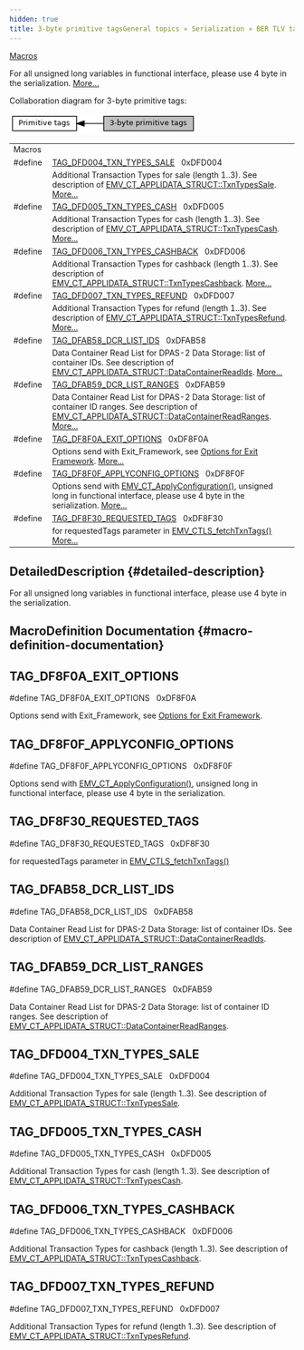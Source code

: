 ```yaml
---
hidden: true
title: 3-byte primitive tagsGeneral topics » Serialization » BER TLV tags used by EMV ADK » Verifone internal tags » Primitive tags
---
```


[Macros](#define-members)

For all unsigned long variables in functional interface, please use 4 byte in the serialization. [More\...](#details)

Collaboration diagram for 3-byte primitive tags:

![](group___v_e_r_i___p_r_i_m___t_a_g_s__3_b_y_t_e.png)

|  |  |
|----|----|
| Macros |  |
| #define  | [TAG_DFD004_TXN_TYPES_SALE](#ga20c3d899e1759544b4fe9e9e4b95eeea)   0xDFD004 |
|   | Additional Transaction Types for sale (length 1..3). See description of <a href="group___d_e_f___c_o_n_f___a_p_p_l_i.md#a2747a88626df7b02d5a6c3a283972736">EMV_CT_APPLIDATA_STRUCT::TxnTypesSale</a>. [More\...](#ga20c3d899e1759544b4fe9e9e4b95eeea)<br/> |
| #define  | [TAG_DFD005_TXN_TYPES_CASH](#gad5e676bfc0893326b66dd1915c1230ce)   0xDFD005 |
|   | Additional Transaction Types for cash (length 1..3). See description of <a href="group___d_e_f___c_o_n_f___a_p_p_l_i.md#aaf06c0171381243a268293449aac83a3">EMV_CT_APPLIDATA_STRUCT::TxnTypesCash</a>. [More\...](#gad5e676bfc0893326b66dd1915c1230ce)<br/> |
| #define  | [TAG_DFD006_TXN_TYPES_CASHBACK](#ga139574f5e46407ac2844efcb16c91d98)   0xDFD006 |
|   | Additional Transaction Types for cashback (length 1..3). See description of <a href="group___d_e_f___c_o_n_f___a_p_p_l_i.md#a5c423eef2c409c104e37ae13ee5edc91">EMV_CT_APPLIDATA_STRUCT::TxnTypesCashback</a>. [More\...](#ga139574f5e46407ac2844efcb16c91d98)<br/> |
| #define  | [TAG_DFD007_TXN_TYPES_REFUND](#gad06c010a334fdc3cdf73b3398fb696af)   0xDFD007 |
|   | Additional Transaction Types for refund (length 1..3). See description of <a href="group___d_e_f___c_o_n_f___a_p_p_l_i.md#a80c8a1f9e2c537ecbc027981dc237c0b">EMV_CT_APPLIDATA_STRUCT::TxnTypesRefund</a>. [More\...](#gad06c010a334fdc3cdf73b3398fb696af)<br/> |
| #define  | [TAG_DFAB58_DCR_LIST_IDS](#gacca3b2f66195b57095be5242cc7c747e)   0xDFAB58 |
|   | Data Container Read List for DPAS-2 Data Storage: list of container IDs. See description of <a href="group___d_e_f___c_o_n_f___a_p_p_l_i.md#a94cdb96dc0c72d50b22bc9ee29c25b9f">EMV_CT_APPLIDATA_STRUCT::DataContainerReadIds</a>. [More\...](#gacca3b2f66195b57095be5242cc7c747e)<br/> |
| #define  | [TAG_DFAB59_DCR_LIST_RANGES](#ga4e900f633bb23ee6490e0cfe6e7e32aa)   0xDFAB59 |
|   | Data Container Read List for DPAS-2 Data Storage: list of container ID ranges. See description of <a href="group___d_e_f___c_o_n_f___a_p_p_l_i.md#a418acaa9bb3b4d2a70442c50205f69a3">EMV_CT_APPLIDATA_STRUCT::DataContainerReadRanges</a>. [More\...](#ga4e900f633bb23ee6490e0cfe6e7e32aa)<br/> |
| #define  | [TAG_DF8F0A_EXIT_OPTIONS](#ga7809d602c4a9b6f1d35eac38754011fc)   0xDF8F0A |
|   | Options send with Exit_Framework, see <a href="group___e_x_i_t___f_w___o_p_t_i_o_n_s.md">Options for Exit Framework</a>. [More\...](#ga7809d602c4a9b6f1d35eac38754011fc)<br/> |
| #define  | [TAG_DF8F0F_APPLYCONFIG_OPTIONS](#ga47ee9ec331037ee05887cfa8889c76b2)   0xDF8F0F |
|   | Options send with <a href="group___f_u_n_c___c_o_n_f.md#ga3170974cb7a73a9dec8f881295cc1cac">EMV_CT_ApplyConfiguration()</a>, unsigned long in functional interface, please use 4 byte in the serialization. [More\...](#ga47ee9ec331037ee05887cfa8889c76b2)<br/> |
| #define  | [TAG_DF8F30_REQUESTED_TAGS](#ga8de6a518ec47d3e50b97922c8a528be4)   0xDF8F30 |
|   | for requestedTags parameter in <a href="group___f_u_n_c___f_l_o_w.md#ga8c9f0640ed818c3dc19da528f5f0b406">EMV_CTLS_fetchTxnTags()</a> [More\...](#ga8de6a518ec47d3e50b97922c8a528be4)<br/> |

## DetailedDescription {#detailed-description}

For all unsigned long variables in functional interface, please use 4 byte in the serialization.

## MacroDefinition Documentation {#macro-definition-documentation}

## TAG_DF8F0A_EXIT_OPTIONS <a href="#ga7809d602c4a9b6f1d35eac38754011fc" id="ga7809d602c4a9b6f1d35eac38754011fc"></a>

<p>#define TAG_DF8F0A_EXIT_OPTIONS   0xDF8F0A</p>

Options send with Exit_Framework, see <a href="group___e_x_i_t___f_w___o_p_t_i_o_n_s.md">Options for Exit Framework</a>.

## TAG_DF8F0F_APPLYCONFIG_OPTIONS <a href="#ga47ee9ec331037ee05887cfa8889c76b2" id="ga47ee9ec331037ee05887cfa8889c76b2"></a>

<p>#define TAG_DF8F0F_APPLYCONFIG_OPTIONS   0xDF8F0F</p>

Options send with <a href="group___f_u_n_c___c_o_n_f.md#ga3170974cb7a73a9dec8f881295cc1cac">EMV_CT_ApplyConfiguration()</a>, unsigned long in functional interface, please use 4 byte in the serialization.

## TAG_DF8F30_REQUESTED_TAGS <a href="#ga8de6a518ec47d3e50b97922c8a528be4" id="ga8de6a518ec47d3e50b97922c8a528be4"></a>

<p>#define TAG_DF8F30_REQUESTED_TAGS   0xDF8F30</p>

for requestedTags parameter in <a href="group___f_u_n_c___f_l_o_w.md#ga8c9f0640ed818c3dc19da528f5f0b406">EMV_CTLS_fetchTxnTags()</a>

## TAG_DFAB58_DCR_LIST_IDS <a href="#gacca3b2f66195b57095be5242cc7c747e" id="gacca3b2f66195b57095be5242cc7c747e"></a>

<p>#define TAG_DFAB58_DCR_LIST_IDS   0xDFAB58</p>

Data Container Read List for DPAS-2 Data Storage: list of container IDs. See description of <a href="group___d_e_f___c_o_n_f___a_p_p_l_i.md#a94cdb96dc0c72d50b22bc9ee29c25b9f">EMV_CT_APPLIDATA_STRUCT::DataContainerReadIds</a>.

## TAG_DFAB59_DCR_LIST_RANGES <a href="#ga4e900f633bb23ee6490e0cfe6e7e32aa" id="ga4e900f633bb23ee6490e0cfe6e7e32aa"></a>

<p>#define TAG_DFAB59_DCR_LIST_RANGES   0xDFAB59</p>

Data Container Read List for DPAS-2 Data Storage: list of container ID ranges. See description of <a href="group___d_e_f___c_o_n_f___a_p_p_l_i.md#a418acaa9bb3b4d2a70442c50205f69a3">EMV_CT_APPLIDATA_STRUCT::DataContainerReadRanges</a>.

## TAG_DFD004_TXN_TYPES_SALE <a href="#ga20c3d899e1759544b4fe9e9e4b95eeea" id="ga20c3d899e1759544b4fe9e9e4b95eeea"></a>

<p>#define TAG_DFD004_TXN_TYPES_SALE   0xDFD004</p>

Additional Transaction Types for sale (length 1..3). See description of <a href="group___d_e_f___c_o_n_f___a_p_p_l_i.md#a2747a88626df7b02d5a6c3a283972736">EMV_CT_APPLIDATA_STRUCT::TxnTypesSale</a>.

## TAG_DFD005_TXN_TYPES_CASH <a href="#gad5e676bfc0893326b66dd1915c1230ce" id="gad5e676bfc0893326b66dd1915c1230ce"></a>

<p>#define TAG_DFD005_TXN_TYPES_CASH   0xDFD005</p>

Additional Transaction Types for cash (length 1..3). See description of <a href="group___d_e_f___c_o_n_f___a_p_p_l_i.md#aaf06c0171381243a268293449aac83a3">EMV_CT_APPLIDATA_STRUCT::TxnTypesCash</a>.

## TAG_DFD006_TXN_TYPES_CASHBACK <a href="#ga139574f5e46407ac2844efcb16c91d98" id="ga139574f5e46407ac2844efcb16c91d98"></a>

<p>#define TAG_DFD006_TXN_TYPES_CASHBACK   0xDFD006</p>

Additional Transaction Types for cashback (length 1..3). See description of <a href="group___d_e_f___c_o_n_f___a_p_p_l_i.md#a5c423eef2c409c104e37ae13ee5edc91">EMV_CT_APPLIDATA_STRUCT::TxnTypesCashback</a>.

## TAG_DFD007_TXN_TYPES_REFUND <a href="#gad06c010a334fdc3cdf73b3398fb696af" id="gad06c010a334fdc3cdf73b3398fb696af"></a>

<p>#define TAG_DFD007_TXN_TYPES_REFUND   0xDFD007</p>

Additional Transaction Types for refund (length 1..3). See description of <a href="group___d_e_f___c_o_n_f___a_p_p_l_i.md#a80c8a1f9e2c537ecbc027981dc237c0b">EMV_CT_APPLIDATA_STRUCT::TxnTypesRefund</a>.

